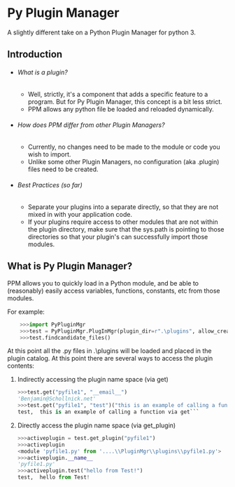 # Py Plugin Manager

A slightly different take on a Python Plugin Manager for python 3.



## Introduction

- ###### What is a plugin?

  - Well, strictly, it's a component that adds a specific feature to a program.  But for Py Plugin Manager, this concept is a bit less strict.  
  - PPM allows any python file be loaded and reloaded dynamically.

- ###### How does PPM differ from other Plugin Managers?

  - Currently, no changes need to be made to the module or code you wish to import.
  - Unlike some other Plugin Managers, no configuration (aka .plugin) files need to be created.

- ###### Best Practices (so far)

  - Separate your plugins into a separate directly, so that they are not mixed in with your application code.
  - If your plugins require access to other modules that are not within the plugin directory, make sure that the sys.path is pointing to those directories so that your plugin's can successfully import those modules.



## What is Py Plugin Manager? 

PPM allows you to quickly load in a Python module, and be able to (reasonably) easily access variables, functions, constants, etc from those modules.

For example:

```python
    >>>import PyPluginMgr
    >>>test = PyPluginMgr.PlugInMgr(plugin_dir=r".\plugins", allow_creation=True, plug_ext=".py")
    >>>test.findcandidate_files()
```

At this point all the .py files in .\plugins will be loaded and placed in the plugin catalog.  At this point there are several ways to access the plugin contents:

1. Indirectly accessing the plugin name space (via get)
   ```python
   >>>test.get("pyfile1", "__email__")
   'Benjamin@Schollnick.net'
   >>>test.get("pyfile1", "test")("this is an example of calling a function via get")
   test,  this is an example of calling a function via get```

2. Directly access the plugin name space (via get_plugin)
   ```python
   >>>activeplugin = test.get_plugin("pyfile1")
   >>>activeplugin
   <module 'pyfile1.py' from '....\\PluginMgr\\plugins\\pyfile1.py'>
   >>>activeplugin.__name__
   'pyfile1.py'
   >>>activeplugin.test("hello from Test!")
   test,  hello from Test!
   ```

